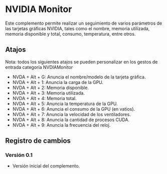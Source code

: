 # NVIDIA Monitor

Este complemento permite realizar un seguimiento de varios parámetros de las tarjetas gráficas NVIDIA, tales como el nombre, memoria utilizada, memoria disponible y total, consumo, temperatura, entre otros.

## Atajos

Nota: todos los siguientes atajos se pueden personalizar en los gestos de entrada categoría NVDIAMonitor

- NVDA + Alt + G: Anuncia el nombre/modelo de la tarjeta gráfica.
- NVDA + Alt + 1: Anuncia la carga de la GPU.
- NVDA + Alt + 2: Memoria disponible.
- NVDA + Alt + 3: Memoria utilizada.
- NVDA + Alt + 4: Memoria total.
- NVDA + Alt + 5: Anuncia la temperatura de la GPU.
- NVDA + Alt + 6: Anuncia el consumo de la GPU (en vatios).
- NVDA + Alt + 7: Anuncia la velocidad de los ventiladores.
- NVDA + Alt + 8: Anuncia la cantidad de procesos CUDA.
- NVDA + Alt + 9: Anuncia la frecuencia del reloj.

## Registro de cambios

### Versión 0.1

- Versión inicial del complemento.
